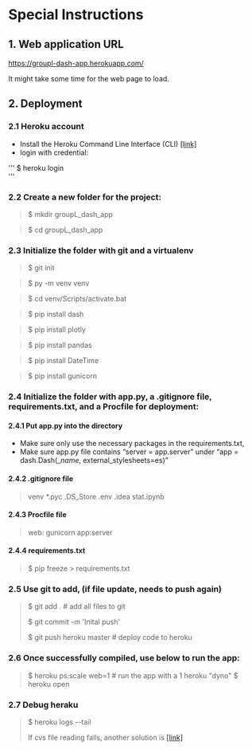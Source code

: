 # Special Instructions
 
## 1. Web application URL
https://groupl-dash-app.herokuapp.com/

It might take some time for the web page to load. 

## 2. Deployment

### 2.1 Heroku account
- Install the Heroku Command Line Interface (CLI) [[link]](https://devcenter.heroku.com/articles/getting-started-with-python?singlepage=true)
- login with credential:

'''
  $ heroku login  
'''
### 2.2 Create a new folder for the project:

> $ mkdir groupL_dash_app

> $ cd groupL_dash_app

### 2.3 Initialize the folder with git and a virtualenv

>$ git init

>$ py -m venv venv

>$ cd venv/Scripts/activate.bat

>$ pip install dash

>$ pip install plotly

>$ pip install pandas

>$ pip install DateTime

>$ pip install gunicorn

### 2.4 Initialize the folder with app.py, a .gitignore file, requirements.txt, and a Procfile for deployment:

#### 2.4.1 Put app.py into the directory

- Make sure only use the necessary packages in the requirements.txt, 
- Make sure app.py file contains “server = app.server” under “app = dash.Dash(__name_, external_stylesheets=es)”

#### 2.4.2 .gitignore file
>
> venv
> *.pyc
> .DS_Store
> .env
> .idea
> stat.ipynb

#### 2.4.3 Procfile file
>
>web: gunicorn app:server

#### 2.4.4 requirements.txt
>
>$ pip freeze > requirements.txt

### 2.5 Use git to add, (if file update, needs to push again)
>
> $ git add . # add all files to git
>
>$ git commit -m 'Inital push'
>
>$ git push heroku master # deploy code to heroku

### 2.6 Once successfully compiled, use below to run the app:
>
>$ heroku ps:scale web=1  # run the app with a 1 heroku "dyno"
>$ heroku open

### 2.7 Debug heraku
>
>$ heroku logs --tail
>
> If cvs file reading fails, another solution is [[link]](https://stackoverflow.com/questions/57204186/dash-app-deployed-on-heroku-cannot-read-csv-file)
